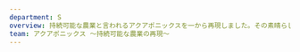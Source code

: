 ```yaml
---
department: S
overview: 持続可能な農業と言われるアクアポニックスを一から再現しました。その素晴らしき仕組みと過程を分かりやすく解説します。
team: アクアポニックス ～持続可能な農業の再現～
---
```

